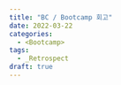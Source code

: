 ```yaml
---
title: "BC / Bootcamp 회고"
date: 2022-03-22
categories:
  - <Bootcamp>
tags:
  - _Retrospect
draft: true
---
```

